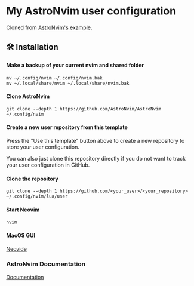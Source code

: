 # My AstroNvim user configuration

Cloned from [AstroNvim's example](https://github.com/AstroNvim/user_example).

## 🛠️ Installation

#### Make a backup of your current nvim and shared folder

```shell
mv ~/.config/nvim ~/.config/nvim.bak
mv ~/.local/share/nvim ~/.local/share/nvim.bak
```

#### Clone AstroNvim

```shell
git clone --depth 1 https://github.com/AstroNvim/AstroNvim ~/.config/nvim
```

#### Create a new user repository from this template

Press the "Use this template" button above to create a new repository to store your user configuration.

You can also just clone this repository directly if you do not want to track your user configuration in GitHub.

#### Clone the repository

```shell
git clone --depth 1 https://github.com/<your_user>/<your_repository> ~/.config/nvim/lua/user
```

#### Start Neovim

```shell
nvim
```

#### MacOS GUI

[Neovide](https://github.com/neovide/neovide)

### AstroNvim Documentation

[Documentation](https://astronvim.com/)

